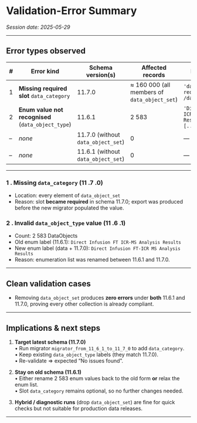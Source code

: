 # Validation-Error Summary  
*Session date: 2025-05-29*

---

## Error types observed

| # | Error kind | Schema version(s) | Affected records | Message skeleton |
|---|------------|-------------------|------------------|------------------|
| 1 | **Missing required slot** `data_category` | 11.7.0 | ≈ 160 000 (all members of `data_object_set`) | `'data_category' is a required property in /data_object_set/<idx>` |
| 2 | **Enum value not recognised** (`data_object_type`) | 11.6.1 | 2 583 | `'Direct Infusion FT-ICR MS Analysis Results' is not one of [...]` |
| – | _none_ | 11.7.0 (without `data_object_set`) | 0 | — |
| – | _none_ | 11.6.1 (without `data_object_set`) | 0 | — |

---

### 1 .  Missing `data_category` (11 .7 .0)

* Location: every element of `data_object_set`  
* Reason: slot **became required** in schema 11.7.0; export was produced before the new migrator populated the value.

### 2 .  Invalid `data_object_type` value (11 .6 .1)

* Count: 2 583 DataObjects  
* Old enum label (11.6.1): `Direct Infusion FT ICR-MS Analysis Results`  
* New enum label (data + 11.7.0): `Direct Infusion FT-ICR MS Analysis Results`  
* Reason: enumeration list was renamed between 11.6.1 and 11.7.0.

---

## Clean validation cases

* Removing `data_object_set` produces **zero errors** under **both** 11.6.1 and 11.7.0, proving every other collection is already compliant.

---

## Implications & next steps

1. **Target latest schema (11.7.0)**  
   • Run migrator `migrator_from_11_6_1_to_11_7_0` to add `data_category`.  
   • Keep existing `data_object_type` labels (they match 11.7.0).  
   • Re-validate ⇒ expected “No issues found”.

2. **Stay on old schema (11.6.1)**  
   • Either rename 2 583 enum values back to the old form **or** relax the enum list.  
   • Slot `data_category` remains optional, so no further changes needed.

3. **Hybrid / diagnostic runs** (drop `data_object_set`) are fine for quick checks but not suitable for production data releases.

---
